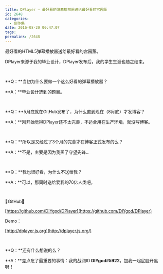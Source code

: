 ```yaml
---
title: DPlayer – 最好看的弹幕播放器送给最好看的宫园薰
id: 2648
categories:
  - 创作集
date: 2016-08-20 00:47:07
tags:
permalink: /2648
---
```


<link href="https://cdn.bootcss.com/dplayer/1.16.0/DPlayer.min.css" rel="stylesheet">

<div id="dplayer1" class="dplayer"></div>

最好看的HTML5弹幕播放器送给最好看的宫园薰。

DPlayer来源于我的毕业设计，DPlayer发布后，我的学生生涯也随之结束。<!--more-->

&nbsp;

**Q：**当初为什么要做一个这么好看的弹幕播放器？

**A：**毕业设计选到的题目。

&nbsp;

**Q：**5月底就在GitHub发布了，为什么直到现在（8月底）才发博客？

**A：**刚开始觉得DPlayer还不太完善，不适合用在生产环境，就没写博客。

&nbsp;

**Q：**所以是又经过了3个月的完善才在博客正式发布的么？

**A：**不是，主要是因为我买了守望先锋...

&nbsp;

**Q：**我也很好看，为什么不送给我？

**A：**可以，那同时送给爱我的70亿人类吧。

&nbsp;

GitHub：

[https://github.com/DIYgod/DPlayer](https://github.com/DIYgod/DPlayer)

Demo：

[http://dplayer.js.org](http://dplayer.js.org/)

&nbsp;

**Q：**还有什么想说的么？

**A：**差点忘了最重要的事情：我的战网ID **DIYgod#5922**，加我一起屁股开黑呀！

<script>
    var dp1 = new DPlayer({
        element: document.getElementById('dplayer1'),
        autoplay: false,
        theme: '#FADFA3',
        loop: true,
        screenshot: false,
        preload: 'none',
        video: {
            url: 'https://cdn1.diygod.me/若能绽放光芒.mp4',
            pic: 'https://cdn1.diygod.me/若能绽放光芒.png'
        },
        danmaku: {
            id: '9E2E3368B56CDBB4',
            api: 'https://api.diygod.me/dplayer/',
            token: 'tokendemo',
            maximum: 3000
        }
    });
    window.dplayers || (window.dplayers = []);
    window.dplayers.push(dp);
</script>